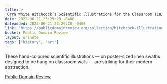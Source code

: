 ```yaml
---
title: > 
 Orra White Hitchcock’s Scientific Illustrations for the Classroom (1828–40)
date: 2022-06-21 23:29:20 -0400
dateadded: 2022-06-21 23:29:20 -0400
link: "https://publicdomainreview.org/collection/hitchcock-illustrations"
bucket: Public Domain Review
layout: urlnote
tags: ["history", "art"]
--- 
```

These hand-coloured scientific illustrations — on poster-sized linen swaths designed to be hung on classroom walls — are striking for their modern abstraction.
 <!-- end excerpt --> 
<div class='bucket'><a class='internal-link' href='/buckets/public-domain-review'>Public Domain Review</a></div> 
